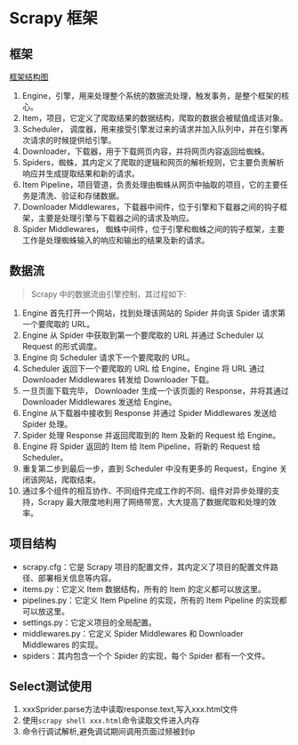 # Scrapy 框架

## 框架

[框架结构图](./asserts/2020-03-03-001.jpg)

1. Engine，引擎，用来处理整个系统的数据流处理，触发事务，是整个框架的核心。
2. Item，项目，它定义了爬取结果的数据结构，爬取的数据会被赋值成该对象。
3. Scheduler， 调度器，用来接受引擎发过来的请求并加入队列中，并在引擎再次请求的时候提供给引擎。
4. Downloader，下载器，用于下载网页内容，并将网页内容返回给蜘蛛。
5. Spiders，蜘蛛，其内定义了爬取的逻辑和网页的解析规则，它主要负责解析响应并生成提取结果和新的请求。
6. Item Pipeline，项目管道，负责处理由蜘蛛从网页中抽取的项目，它的主要任务是清洗、验证和存储数据。
7. Downloader Middlewares，下载器中间件，位于引擎和下载器之间的钩子框架，主要是处理引擎与下载器之间的请求及响应。
8. Spider Middlewares， 蜘蛛中间件，位于引擎和蜘蛛之间的钩子框架，主要工作是处理蜘蛛输入的响应和输出的结果及新的请求。

## 数据流

> Scrapy 中的数据流由引擎控制，其过程如下:

1. Engine 首先打开一个网站，找到处理该网站的 Spider 并向该 Spider 请求第一个要爬取的 URL。
2. Engine 从 Spider 中获取到第一个要爬取的 URL 并通过 Scheduler 以 Request 的形式调度。
3. Engine 向 Scheduler 请求下一个要爬取的 URL。
4. Scheduler 返回下一个要爬取的 URL 给 Engine，Engine 将 URL 通过 Downloader Middlewares 转发给 Downloader 下载。
5. 一旦页面下载完毕， Downloader 生成一个该页面的 Response，并将其通过 Downloader Middlewares 发送给 Engine。
6. Engine 从下载器中接收到 Response 并通过 Spider Middlewares 发送给 Spider 处理。
7. Spider 处理 Response 并返回爬取到的 Item 及新的 Request 给 Engine。
8. Engine 将 Spider 返回的 Item 给 Item Pipeline，将新的 Request 给 Scheduler。
9. 重复第二步到最后一步，直到 Scheduler 中没有更多的 Request，Engine 关闭该网站，爬取结束。
10. 通过多个组件的相互协作、不同组件完成工作的不同、组件对异步处理的支持，Scrapy 最大限度地利用了网络带宽，大大提高了数据爬取和处理的效率。


## 项目结构

- scrapy.cfg：它是 Scrapy 项目的配置文件，其内定义了项目的配置文件路径、部署相关信息等内容。
- items.py：它定义 Item 数据结构，所有的 Item 的定义都可以放这里。
- pipelines.py：它定义 Item Pipeline 的实现，所有的 Item Pipeline 的实现都可以放这里。
- settings.py：它定义项目的全局配置。
- middlewares.py：它定义 Spider Middlewares 和 Downloader Middlewares 的实现。
- spiders：其内包含一个个 Spider 的实现，每个 Spider 都有一个文件。

## Select测试使用

1. xxxSprider.parse方法中读取response.text,写入xxx.html文件
2. 使用`scrapy shell xxx.html`命令读取文件进入内存
3. 命令行调试解析,避免调试期间调用页面过频被封ip
